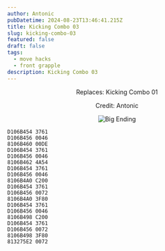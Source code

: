 ```yaml
---
author: Antonic
pubDatetime: 2024-08-23T13:46:41.215Z
title: Kicking Combo 03
slug: kicking-combo-03
featured: false
draft: false
tags:
  - move hacks
  - front grapple
description: Kicking Combo 03
---
```

<center>
Replaces: Kicking Combo 01 <p>
Credit: Antonic

![Big Ending](/assets/kicking-combo-03.gif)
</center>

```text
D106B454 3761
D106B456 0046
8106B460 00DE
D106B454 3761
D106B456 0046
8106B462 4A54
D106B454 3761
D106B456 0046
8106B4A0 C200
D106B454 3761
D106B456 0072
8106B4A0 3F80
D106B454 3761
D106B456 0046
8106B498 C200
D106B454 3761
D106B456 0072
8106B498 3F80
813275E2 0072
```
